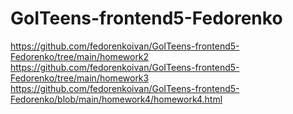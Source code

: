 # GoITeens-frontend5-Fedorenko
https://github.com/fedorenkoivan/GoITeens-frontend5-Fedorenko/tree/main/homework2
https://github.com/fedorenkoivan/GoITeens-frontend5-Fedorenko/tree/main/homework3
https://github.com/fedorenkoivan/GoITeens-frontend5-Fedorenko/blob/main/homework4/homework4.html
